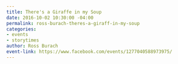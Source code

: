 ```yaml
---
title: There's a Giraffe in my Soup
date: 2016-10-02 10:30:00 -04:00
permalink: ross-burach-theres-a-giraff-in-my-soup
categories:
- events
- storytimes
author: Ross Burach
event-link: https://www.facebook.com/events/1277040588973975/
---
```


